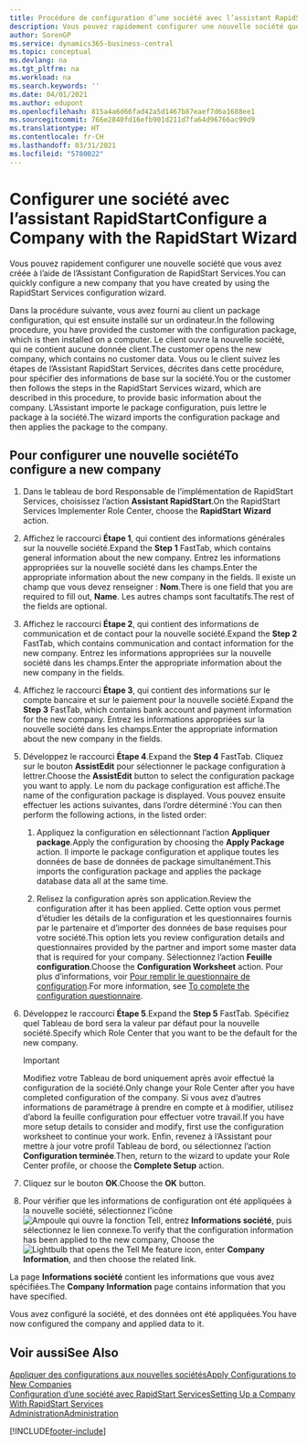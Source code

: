 ```yaml
---
title: Procédure de configuration d’une société avec l’assistant RapidStart | Microsoft Docs
description: Vous pouvez rapidement configurer une nouvelle société que vous avez créée à l’aide de l’Assistant Configuration de RapidStart Services.
author: SorenGP
ms.service: dynamics365-business-central
ms.topic: conceptual
ms.devlang: na
ms.tgt_pltfrm: na
ms.workload: na
ms.search.keywords: ''
ms.date: 04/01/2021
ms.author: edupont
ms.openlocfilehash: 815a4a6d66fad42a5d1467b87eaef7d6a1688ee1
ms.sourcegitcommit: 766e2840fd16efb901d211d7fa64d96766ac99d9
ms.translationtype: HT
ms.contentlocale: fr-CH
ms.lasthandoff: 03/31/2021
ms.locfileid: "5780022"
---
```

# <a name="configure-a-company-with-the-rapidstart-wizard"></a><span data-ttu-id="c8c03-103">Configurer une société avec l’assistant RapidStart</span><span class="sxs-lookup"><span data-stu-id="c8c03-103">Configure a Company with the RapidStart Wizard</span></span>
<span data-ttu-id="c8c03-104">Vous pouvez rapidement configurer une nouvelle société que vous avez créée à l’aide de l’Assistant Configuration de RapidStart Services.</span><span class="sxs-lookup"><span data-stu-id="c8c03-104">You can quickly configure a new company that you have created by using the RapidStart Services configuration wizard.</span></span>

<span data-ttu-id="c8c03-105">Dans la procédure suivante, vous avez fourni au client un package configuration, qui est ensuite installé sur un ordinateur.</span><span class="sxs-lookup"><span data-stu-id="c8c03-105">In the following procedure, you have provided the customer with the configuration package, which is then installed on a computer.</span></span> <span data-ttu-id="c8c03-106">Le client ouvre la nouvelle société, qui ne contient aucune donnée client.</span><span class="sxs-lookup"><span data-stu-id="c8c03-106">The customer opens the new company, which contains no customer data.</span></span> <span data-ttu-id="c8c03-107">Vous ou le client suivez les étapes de l’Assistant RapidStart Services, décrites dans cette procédure, pour spécifier des informations de base sur la société.</span><span class="sxs-lookup"><span data-stu-id="c8c03-107">You or the customer then follows the steps in the RapidStart Services wizard, which are described in this procedure, to provide basic information about the company.</span></span> <span data-ttu-id="c8c03-108">L’Assistant importe le package configuration, puis lettre le package à la société.</span><span class="sxs-lookup"><span data-stu-id="c8c03-108">The wizard imports the configuration package and then applies the package to the company.</span></span>  

## <a name="to-configure-a-new-company"></a><span data-ttu-id="c8c03-109">Pour configurer une nouvelle société</span><span class="sxs-lookup"><span data-stu-id="c8c03-109">To configure a new company</span></span>  
1. <span data-ttu-id="c8c03-110">Dans le tableau de bord Responsable de l’implémentation de RapidStart Services, choisissez l’action **Assistant RapidStart**.</span><span class="sxs-lookup"><span data-stu-id="c8c03-110">On the RapidStart Services Implementer Role Center, choose the **RapidStart Wizard** action.</span></span>  
2. <span data-ttu-id="c8c03-111">Affichez le raccourci **Étape 1**, qui contient des informations générales sur la nouvelle société.</span><span class="sxs-lookup"><span data-stu-id="c8c03-111">Expand the **Step 1** FastTab, which contains general information about the new company.</span></span> <span data-ttu-id="c8c03-112">Entrez les informations appropriées sur la nouvelle société dans les champs.</span><span class="sxs-lookup"><span data-stu-id="c8c03-112">Enter the appropriate information about the new company in the fields.</span></span> <span data-ttu-id="c8c03-113">Il existe un champ que vous devez renseigner : **Nom**.</span><span class="sxs-lookup"><span data-stu-id="c8c03-113">There is one field that you are required to fill out, **Name**.</span></span> <span data-ttu-id="c8c03-114">Les autres champs sont facultatifs.</span><span class="sxs-lookup"><span data-stu-id="c8c03-114">The rest of the fields are optional.</span></span>  
3. <span data-ttu-id="c8c03-115">Affichez le raccourci **Étape 2**, qui contient des informations de communication et de contact pour la nouvelle société.</span><span class="sxs-lookup"><span data-stu-id="c8c03-115">Expand the **Step 2** FastTab, which contains communication and contact information for the new company.</span></span> <span data-ttu-id="c8c03-116">Entrez les informations appropriées sur la nouvelle société dans les champs.</span><span class="sxs-lookup"><span data-stu-id="c8c03-116">Enter the appropriate information about the new company in the fields.</span></span>
4. <span data-ttu-id="c8c03-117">Affichez le raccourci **Étape 3**, qui contient des informations sur le compte bancaire et sur le paiement pour la nouvelle société.</span><span class="sxs-lookup"><span data-stu-id="c8c03-117">Expand the **Step 3** FastTab, which contains bank account and payment information for the new company.</span></span> <span data-ttu-id="c8c03-118">Entrez les informations appropriées sur la nouvelle société dans les champs.</span><span class="sxs-lookup"><span data-stu-id="c8c03-118">Enter the appropriate information about the new company in the fields.</span></span>  
5. <span data-ttu-id="c8c03-119">Développez le raccourci **Étape 4**.</span><span class="sxs-lookup"><span data-stu-id="c8c03-119">Expand the **Step 4** FastTab.</span></span> <span data-ttu-id="c8c03-120">Cliquez sur le bouton **AssistEdit** pour sélectionner le package configuration à lettrer.</span><span class="sxs-lookup"><span data-stu-id="c8c03-120">Choose the **AssistEdit** button to select the configuration package you want to apply.</span></span> <span data-ttu-id="c8c03-121">Le nom du package configuration est affiché.</span><span class="sxs-lookup"><span data-stu-id="c8c03-121">The name of the configuration package is displayed.</span></span> <span data-ttu-id="c8c03-122">Vous pouvez ensuite effectuer les actions suivantes, dans l’ordre déterminé :</span><span class="sxs-lookup"><span data-stu-id="c8c03-122">You can then perform the following actions, in the listed order:</span></span>  

    1. <span data-ttu-id="c8c03-123">Appliquez la configuration en sélectionnant l’action **Appliquer package**.</span><span class="sxs-lookup"><span data-stu-id="c8c03-123">Apply the configuration by choosing the **Apply Package** action.</span></span> <span data-ttu-id="c8c03-124">Il importe le package configuration et applique toutes les données de base de données de package simultanément.</span><span class="sxs-lookup"><span data-stu-id="c8c03-124">This imports the configuration package and applies the package database data all at the same time.</span></span>  

    2. <span data-ttu-id="c8c03-125">Relisez la configuration après son application.</span><span class="sxs-lookup"><span data-stu-id="c8c03-125">Review the configuration after it has been applied.</span></span> <span data-ttu-id="c8c03-126">Cette option vous permet d’étudier les détails de la configuration et les questionnaires fournis par le partenaire et d’importer des données de base requises pour votre société.</span><span class="sxs-lookup"><span data-stu-id="c8c03-126">This option lets you review configuration details and questionnaires provided by the partner and import some master data that is required for your company.</span></span> <span data-ttu-id="c8c03-127">Sélectionnez l’action **Feuille configuration**.</span><span class="sxs-lookup"><span data-stu-id="c8c03-127">Choose the **Configuration Worksheet** action.</span></span> <span data-ttu-id="c8c03-128">Pour plus d’informations, voir [Pour remplir le questionnaire de configuration](admin-gather-customer-setup-values.md#to-complete-the-configuration-questionnaire).</span><span class="sxs-lookup"><span data-stu-id="c8c03-128">For more information, see [To complete the configuration questionnaire](admin-gather-customer-setup-values.md#to-complete-the-configuration-questionnaire).</span></span>  

6. <span data-ttu-id="c8c03-129">Développez le raccourci **Étape 5**.</span><span class="sxs-lookup"><span data-stu-id="c8c03-129">Expand the **Step 5** FastTab.</span></span> <span data-ttu-id="c8c03-130">Spécifiez quel Tableau de bord sera la valeur par défaut pour la nouvelle société.</span><span class="sxs-lookup"><span data-stu-id="c8c03-130">Specify which Role Center that you want to be the default for the new company.</span></span>  

    > [!IMPORTANT]  
    >  <span data-ttu-id="c8c03-131">Modifiez votre Tableau de bord uniquement après avoir effectué la configuration de la société.</span><span class="sxs-lookup"><span data-stu-id="c8c03-131">Only change your Role Center after you have completed configuration of the company.</span></span> <span data-ttu-id="c8c03-132">Si vous avez d’autres informations de paramétrage à prendre en compte et à modifier, utilisez d’abord la feuille configuration pour effectuer votre travail.</span><span class="sxs-lookup"><span data-stu-id="c8c03-132">If you have more setup details to consider and modify, first use the configuration worksheet to continue your work.</span></span> <span data-ttu-id="c8c03-133">Enfin, revenez à l’Assistant pour mettre à jour votre profil Tableau de bord, ou sélectionnez l’action **Configuration terminée**.</span><span class="sxs-lookup"><span data-stu-id="c8c03-133">Then, return to the wizard to update your Role Center profile, or choose the **Complete Setup** action.</span></span>

7. <span data-ttu-id="c8c03-134">Cliquez sur le bouton **OK**.</span><span class="sxs-lookup"><span data-stu-id="c8c03-134">Choose the **OK** button.</span></span>  
8. <span data-ttu-id="c8c03-135">Pour vérifier que les informations de configuration ont été appliquées à la nouvelle société, sélectionnez l’icône ![Ampoule qui ouvre la fonction Tell](media/ui-search/search_small.png "Dites-moi ce que vous voulez faire"), entrez **Informations société**, puis sélectionnez le lien connexe.</span><span class="sxs-lookup"><span data-stu-id="c8c03-135">To verify that the configuration information has been applied to the new company, Choose the ![Lightbulb that opens the Tell Me feature](media/ui-search/search_small.png "Tell me what you want to do") icon, enter **Company Information**, and then choose the related link.</span></span>

<span data-ttu-id="c8c03-136">La page **Informations société** contient les informations que vous avez spécifiées.</span><span class="sxs-lookup"><span data-stu-id="c8c03-136">The **Company Information** page contains information that you have specified.</span></span>   

<span data-ttu-id="c8c03-137">Vous avez configuré la société, et des données ont été appliquées.</span><span class="sxs-lookup"><span data-stu-id="c8c03-137">You have now configured the company and applied data to it.</span></span>  

## <a name="see-also"></a><span data-ttu-id="c8c03-138">Voir aussi</span><span class="sxs-lookup"><span data-stu-id="c8c03-138">See Also</span></span>  
[<span data-ttu-id="c8c03-139">Appliquer des configurations aux nouvelles sociétés</span><span class="sxs-lookup"><span data-stu-id="c8c03-139">Apply Configurations to New Companies</span></span>](admin-apply-configuration-to-new-companies.md)  
[<span data-ttu-id="c8c03-140">Configuration d’une société avec RapidStart Services</span><span class="sxs-lookup"><span data-stu-id="c8c03-140">Setting Up a Company With RapidStart Services</span></span>](admin-set-up-a-company-with-rapidstart.md)  
[<span data-ttu-id="c8c03-141">Administration</span><span class="sxs-lookup"><span data-stu-id="c8c03-141">Administration</span></span>](admin-setup-and-administration.md)


[!INCLUDE[footer-include](includes/footer-banner.md)]